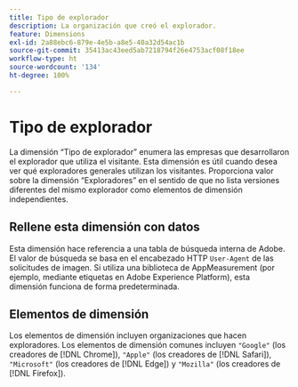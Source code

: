 ```yaml
---
title: Tipo de explorador
description: La organización que creó el explorador.
feature: Dimensions
exl-id: 2a88ebc6-879e-4e5b-a8e5-40a32d54ac1b
source-git-commit: 35413ac43eed5ab7218794f26e4753acf08f18ee
workflow-type: ht
source-wordcount: '134'
ht-degree: 100%

---
```


# Tipo de explorador

La dimensión “Tipo de explorador” enumera las empresas que desarrollaron el explorador que utiliza el visitante. Esta dimensión es útil cuando desea ver qué exploradores generales utilizan los visitantes. Proporciona valor sobre la dimensión “Exploradores” en el sentido de que no lista versiones diferentes del mismo explorador como elementos de dimensión independientes.

## Rellene esta dimensión con datos

Esta dimensión hace referencia a una tabla de búsqueda interna de Adobe. El valor de búsqueda se basa en el encabezado HTTP `User-Agent` de las solicitudes de imagen. Si utiliza una biblioteca de AppMeasurement (por ejemplo, mediante etiquetas en Adobe Experience Platform), esta dimensión funciona de forma predeterminada.

## Elementos de dimensión

Los elementos de dimensión incluyen organizaciones que hacen exploradores. Los elementos de dimensión comunes incluyen `"Google"` (los creadores de [!DNL Chrome]), `"Apple"` (los creadores de [!DNL Safari]), `"Microsoft"` (los creadores de [!DNL Edge]) y `"Mozilla"` (los creadores de [!DNL Firefox]).
